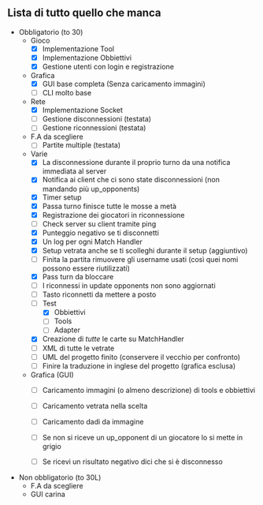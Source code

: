 ﻿## Lista di tutto quello che manca

- Obbligatorio (to 30)
	- Gioco
		- [X] Implementazione Tool
		- [X] Implementazione Obbiettivi
		- [X] Gestione utenti con login e registrazione
	- Grafica
		- [X] GUI base completa (Senza caricamento immagini)
		- [ ] CLI molto base
	- Rete
		- [X] Implementazione Socket
		- [ ] Gestione disconnessioni (testata)
		- [ ] Gestione riconnessioni (testata)
	- F.A da scegliere
	    - [ ] Partite multiple (testata)
	
	- Varie
	    - [X] La disconnessione durante il proprio turno da una notifica immediata al server
		- [X] Notifica ai client che ci sono state disconnessioni (non mandando più up_opponents)
		- [X] Timer setup
		- [X] Passa turno finisce tutte le mosse a metà
		- [X] Registrazione dei giocatori in riconnessione
		- [ ] Check server su client tramite ping 
		- [X] Punteggio negativo se ti disconnetti
		- [X] Un log per ogni Match Handler
		- [X] Setup vetrata anche se ti scolleghi durante il setup (aggiuntivo)
		- [ ] Finita la partita rimuovere gli username usati (così quei nomi possono essere riutilizzati)
		- [X] Pass turn da bloccare
		- [ ] I riconnessi in update opponents non sono aggiornati
		- [ ] Tasto riconnetti da mettere a posto
		- [ ] Test
            - [X] Obbiettivi
        	- [ ] Tools
			- [ ] Adapter
        - [X] Creazione di <i>tutte</i> le carte su MatchHandler
        - [ ] XML di tutte le vetrate
	    - [ ] UML del progetto finito (conservere il vecchio per confronto)
	    - [ ] Finire la traduzione in inglese del progetto (grafica esclusa)
	
	- Grafica (GUI)
	    - [ ] Caricamento immagini (o almeno descrizione) di tools e obbiettivi
		- [ ] Caricamento vetrata nella scelta
		- [ ] Caricamento dadi da immagine
		- [ ] Se non si riceve un up_opponent di un giocatore lo si mette in grigio
		- [ ] Se ricevi un risultato negativo dici che si è disconnesso
		
	
- Non obbligatorio (to 30L)
	- F.A da scegliere
	- GUI carina
	
	
